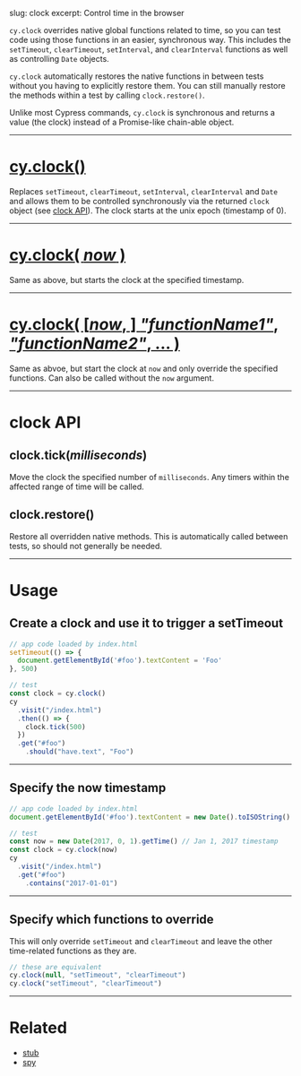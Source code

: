 slug: clock
excerpt: Control time in the browser

`cy.clock` overrides native global functions related to time, so you can test code using those functions in an easier, synchronous way. This includes the `setTimeout`, `clearTimeout`, `setInterval`, and `clearInterval` functions as well as controlling `Date` objects.

`cy.clock` automatically restores the native functions in between tests without you having to explicitly restore them. You can still manually restore the methods within a test by calling `clock.restore()`.

Unlike most Cypress commands, `cy.clock` is synchronous and returns a value (the clock) instead of a Promise-like chain-able object.

***

# [cy.clock()](#section-usage)

Replaces `setTimeout`, `clearTimeout`, `setInterval`, `clearInterval` and `Date` and allows them to be controlled synchronously via the returned `clock` object (see [clock API](#section-clock-api)). The clock starts at the unix epoch (timestamp of 0).

***

# [cy.clock( *now* )](#section-specify-the-now-timestamp)

Same as above, but starts the clock at the specified timestamp.

***

# [cy.clock( [*now*, ] *"functionName1"*, *"functionName2"*, ... )](#section-specify-which-functions-to-override)

Same as abvoe, but start the clock at `now` and only override the specified functions. Can also be called without the `now` argument.

***

# clock API

## clock.tick(*milliseconds*)

Move the clock the specified number of `milliseconds`. Any timers within the affected range of time will be called.

## clock.restore()

Restore all overridden native methods. This is automatically called between tests, so should not generally be needed.

***

# Usage

## Create a clock and use it to trigger a setTimeout

```javascript
// app code loaded by index.html
setTimeout(() => {
  document.getElementById('#foo').textContent = 'Foo'
}, 500)

// test
const clock = cy.clock()
cy
  .visit("/index.html")
  .then(() => {
    clock.tick(500)
  })
  .get("#foo")
    .should("have.text", "Foo")
```

***

## Specify the now timestamp

```javascript
// app code loaded by index.html
document.getElementById('#foo').textContent = new Date().toISOString()

// test
const now = new Date(2017, 0, 1).getTime() // Jan 1, 2017 timestamp
const clock = cy.clock(now)
cy
  .visit("/index.html")
  .get("#foo")
    .contains("2017-01-01")
```

***

## Specify which functions to override

This will only override `setTimeout` and `clearTimeout` and leave the other time-related functions as they are.

```javascript
// these are equivalent
cy.clock(null, "setTimeout", "clearTimeout")
cy.clock("setTimeout", "clearTimeout")
```

***

# Related

- [stub](https://on.cypress.io/api/stub)
- [spy](https://on.cypress.io/api/spy)
